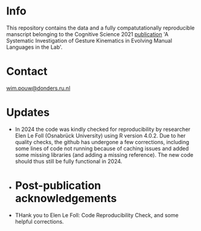 # Info
This repository contains the data and a fully compatutationally reproducible manscript belonging to the Cognitive Science 2021 [publication](https://onlinelibrary.wiley.com/doi/10.1111/cogs.13014) 'A Systematic Investigation of Gesture Kinematics in Evolving Manual Languages in the Lab'.

# Contact
wim.pouw@donders.ru.nl

# Updates
- In 2024 the code was kindly checked for reproducibility by researcher Elen Le Foll (Osnabrück University) using R version 4.0.2. Due to her quality checks, the github has undergone a few corrections, including some lines of code not running because of caching issues and added some missing libraries (and adding a missing reference). The new code should thus still be fully functional in 2024.

- # Post-publication acknowledgements
- THank you to Elen Le Foll: Code Reproducibility Check, and some helpful corrections.
